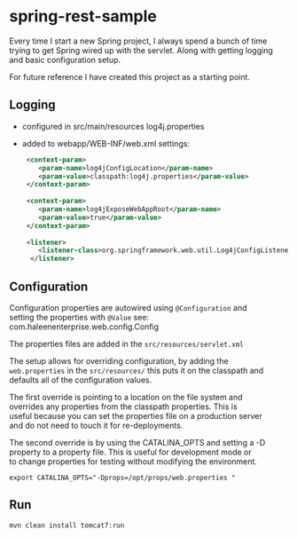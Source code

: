 spring-rest-sample
==================

Every time I start a new Spring project, I always spend a bunch of
time trying to get Spring wired up with the servlet.  Along with
getting logging and basic configuration setup.  

For future reference I have created this project as a starting point.

Logging
-------

- configured in src/main/resources log4j.properties 
- added to webapp/WEB-INF/web.xml settings:
  
  ```XML
   <context-param>
      <param-name>log4jConfigLocation</param-name>
      <param-value>classpath:log4j.properties</param-value>
   </context-param>
   
   <context-param>
      <param-name>log4jExposeWebAppRoot</param-name>
      <param-value>true</param-value>
   </context-param>
   
   <listener>
      <listener-class>org.springframework.web.util.Log4jConfigListener</listener-class>
    </listener>
   ```

Configuration
-------------

Configuration properties are autowired using `@Configuration` and<br/>
setting the properties with `@Value` see: com.haleenenterprise.web.config.Config
  
The properties files are added in the `src/resources/servlet.xml` 

The setup allows for overriding configuration, by adding the<br/>
`web.properties` in the `src/resources/` this puts it on the classpath and<br/>
defaults all of the configuration values.<br/>

The first override is pointing to a location on the file system and<br/>
overrides any properties from the classpath properties.  This is<br/>
useful because you can set the properties file on a production server<br/>
and do not need to touch it for re-deployments.<br/>

The second override is by using the CATALINA_OPTS and setting a -D<br/>
property to a property file.  This is useful for development mode or<br/>
to change properties for testing without modifying the environment. <br/>

`export CATALINA_OPTS="-Dprops=/opt/props/web.properties "`


Run
---
`mvn clean install tomcat7:run`



